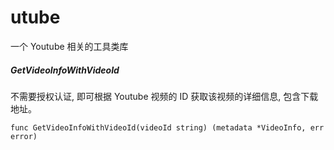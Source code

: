 # utube

一个 Youtube 相关的工具类库

##### GetVideoInfoWithVideoId

不需要授权认证, 即可根据 Youtube 视频的 ID 获取该视频的详细信息, 包含下载地址。

```
func GetVideoInfoWithVideoId(videoId string) (metadata *VideoInfo, err error)
```